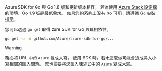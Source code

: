 Azure SDK for Go 與 Go 1.8 版和更新版本相容。 若為使用 [Azure Stack 設定檔](https://docs.microsoft.com/en-us/azure/azure-stack/azure-stack-version-profiles)的環境，Go 1.9 版是最低需求。 如果您的系統上沒有 Go 可用，請遵循 [Go 安裝指示](https://golang.org/doc/install)。

您可以透過 `go get` 取得 zure SDK for Go 與其相依性。

```bash
go get -u -d github.com/Azure/azure-sdk-for-go/...
```

> [!WARNING]
> 務必將 URL 中的 `Azure` 變成大寫。 使用 SDK 時，若未這麼做可能會造成與大小寫相關的匯入問題。 您也需要將您匯入陳述式中的 `Azure` 變成大寫。

